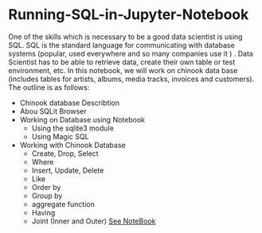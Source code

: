 # Running-SQL-in-Jupyter-Notebook
One of the skills which is necessary to be a good data scientist is using SQL. SQL is the standard language for communicating with database systems (popular, used everywhere and so many companies use it ) . Data Scientist has to be able to retrieve data, create their own table or test environment, etc. 
In this notebook, we will work on chinook data base (includes tables for artists, albums, media tracks, invoices and customers).
The outline is as follows:
* Chinook database Describtion
* Abou SQLit Browser
* Working on Database using Notebook
  * Using the sqlite3 module
  * Using Magic SQL
* Working with Chinook Database 
  * Create, Drop, Select
  * Where 
  * Insert, Update, Delete
  * Like
  * Order by
  * Group by
  *  aggregate function
  * Having
  * Joint (Inner and Outer)
  [See NoteBook](https://github.com/MOAMSA/Running-SQL-in-Jupyter-Notebook/blob/master/ChinookSQL.ipynb)
  
